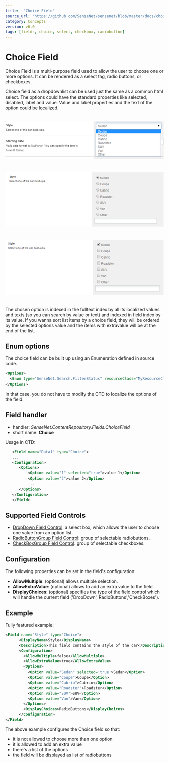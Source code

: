 ```yaml
---
title:  "Choice Field"
source_url: 'https://github.com/SenseNet/sensenet/blob/master/docs/choice-field.md'
category: Concepts
version: v6.0
tags: [fields, choice, select, checkbox, radiobutton]
---
```


# Choice Field

Choice Field is a multi-purpose field used to allow the user to choose one or more options. It can be rendered as a select tag, radio buttons, or checkboxes.

Choice field as a dropdownlist can be used just the same as a common html select. The options could have the standard properties like selected, disabled, label and value. Value and label properties and the text of the option could be localized.

<img src="https://raw.githubusercontent.com/SenseNet/sensenet/master/docs/images/fields/Select.png" style="margin: 20px auto" />

<img src="https://raw.githubusercontent.com/SenseNet/sensenet/master/docs/images/fields/Radiobuttongroup.png" style="margin: 20px auto" />

<img src="https://raw.githubusercontent.com/SenseNet/sensenet/master/docs/images/fields/Checkboxes.png" style="margin: 20px auto" />

The chosen option is indexed in the fulltext index by all its localized values and texts (so you can search by value or text) and indexed in field index by its value. If you wanna sort list items by a choice field, they will be ordered by the selected options value and the items with extravalue will be at the end of the list.

## Enum options

The choice field can be built up using an Enumeration defined in source code.

```xml
<Options>
  <Enum type="SenseNet.Search.FilterStatus" resourceClass="MyResourceClassName" />
</Options>
```

In that case, you do not have to modify the CTD to localize the options of the field.

## Field handler

- handler: *SenseNet.ContentRepository.Fields.ChoiceField*
- short name: **Choice**

Usage in CTD:

```xml
   <Field name="Data1" type="Choice">
   ...
   <Configuration>
      <Options>
          <Option value="1" selected="true">value 1</Option>
          <Option value="2">value 2</Option>
          ...
      </Options>
   </Configuration>
   </Field>
```

## Supported Field Controls

- [DropDown Field Control](dropdown-fieldcontrol.md): a select box, which allows the user to choose one value from an option list.
- [RadioButtonGroup Field Control](radiobuttongroup-fieldcontrol.md): group of selectable radiobuttons.
- [CheckBoxGroup Field Control](checkboxgroup-fieldcontrol.md): group of selectable checkboxes.

## Configuration

The following properties can be set in the field's configuration:

- **AllowMultiple**: (optional) allows multiple selection.
- **AllowExtraValue**: (optional) allows to add an extra value to the field.
- **DisplayChoices**: (optional) specifies the type of the field control which will handle the current field ('DropDown','RadioButtons','CheckBoxes').

## Example

Fully featured example:

```xml
<Field name="Style" type="Choice">
      <DisplayName>Style</DisplayName>
      <Description>This field contains the style of the car</Description>
      <Configuration>
        <AllowMultiple>false</AllowMultiple>
        <AllowExtraValue>true</AllowExtraValue>
        <Options>
          <Option value="Sedan" selected='true'>Sedan</Option>
          <Option value="Coupe">Coupe</Option>
          <Option value="Cabrio">Cabrio</Option>
          <Option value="Roadster">Roadster</Option>
          <Option value="SUV">SUV</Option>
          <Option value="Van">Van</Option>
        </Options>
        <DisplayChoices>RadioButtons</DisplayChoices>
      </Configuration>
</Field>
```

The above example configures the Choice field so that:

- it is not allowed to choose more than one option
- it is allowed to add an extra value
- there's a list of the options
- the field will be displayed as list of radiobuttons
